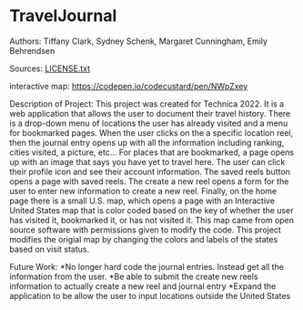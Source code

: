 # TravelJournal
Authors: Tiffany Clark, Sydney Schenk, Margaret Cunningham, Emily Behrendsen

Sources: 
[LICENSE.txt](https://github.com/margaretcunningham/TravelJournal/files/9794123/LICENSE.txt)


interactive map:
https://codepen.io/codecustard/pen/NWpZxey

Description of Project:
This project was created for Technica 2022. It is a web application that allows the user to document
their travel history. There is a drop-down menu of locations the user has already visited and a menu for bookmarked pages. When the user clicks on the a specific location reel, then the journal entry opens up with all the information including ranking, cities visited, a picture, etc... For places that are bookmarked, a page opens up with an image that says you have yet to travel here. The user can click their profile icon and see their account information.
The saved reels button opens a page with saved reels. The create a new reel opens a form for the user to enter new information to create a new reel. Finally, on the home page there is a small U.S. map, which opens a page with an Interactive United States map that 
is color coded based on the key of whether the user has visited it, bookmarked it, or has not visited it. This map came from open source software with permissions given to modify the code. This project modifies the origial map by changing the colors and labels of the states based on visit status.

Future Work:
*No longer hard code the journal entries. Instead get all the information from the user.
*Be able to submit the create new reels information to actually create a new reel and journal entry
*Expand the application to be allow the user to input locations outside the United States
